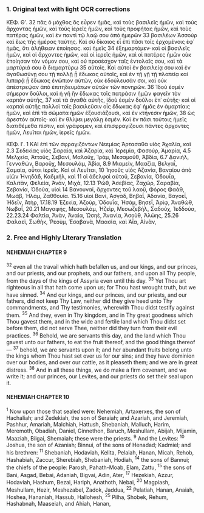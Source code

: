 ### 1. Original text with light OCR corrections

ΚΕΦ. Θʹ.
32 πᾶς ὁ μόχθος ὃς εὗρεν ἡμᾶς, καὶ τοὺς βασιλεῖς ἡμῶν, καὶ τοὺς
ἄρχοντας ἡμῶν, καὶ τοὺς ἱερεῖς ἡμῶν, καὶ τοὺς προφήτας ἡμῶν,
καὶ τοὺς πατέρας ἡμῶν, καὶ ἐν παντὶ τῷ λαῷ σου ἀπὸ ἡμερῶν
33 βασιλέων Ἀσσούρ καὶ ἕως τῆς ἡμέρας ταύτης. Καὶ σὺ δίκαιος εἶ
ἐπὶ πᾶσι τοῖς ἐρχομένοις ἐφ᾽ ἡμᾶς, ὅτι ἀλήθειαν ἐποίησας. καὶ ἡμεῖς
34 ἐξημαρτόμεν· καὶ οἱ βασιλεῖς ἡμῶν, καὶ οἱ ἄρχοντες ἡμῶν, καὶ οἱ
ἱερεῖς ἡμῶν, καὶ οἱ πατέρες ἡμῶν οὐκ ἐποίησαν τὸν νόμον σου, καὶ
οὐ προσέσχον ταῖς ἐντολαῖς σου, καὶ τὰ μαρτύριά σου ἃ διεμαρτύρω
35 αὐτοῖς. Καὶ αὐτοὶ ἐν βασιλείᾳ σου καὶ ἐν ἀγαθωσύνῃ σου τῇ πολλῇ
ᾗ ἔδωκας αὐτοῖς, καὶ ἐν τῇ γῇ τῇ πλατείᾳ καὶ λιπαρᾷ ᾗ ἔδωκας
ἐνώπιον αὐτῶν, οὐκ ἐδούλευσάν σοι, καὶ οὐκ ἀπέστρεψαν ἀπὸ ἐπιτηδευμάτων
αὐτῶν τῶν πονηρῶν.
36 Ἰδοὺ ἐσμὲν σήμερον δοῦλοι, καὶ ἡ γῆ ἣν ἔδωκας τοῖς πατράσιν ἡμῶν
φαγεῖν τὸν καρπὸν αὐτῆς,
37 καὶ τὰ ἀγαθὰ αὐτῆς, ἰδοὺ ἐσμὲν δοῦλοι ἐπ᾽ αὐτῆς· καὶ οἱ καρποὶ
αὐτῆς πολλοὶ τοῖς βασιλεῦσιν οἷς ἔδωκας ἐφ᾽ ἡμᾶς ἐν ἁμαρτίαις
ἡμῶν, καὶ ἐπὶ τὰ σώματα ἡμῶν ἐξουσιάζουσι, καὶ ἐν κτήνεσιν ἡμῶν,
38 ὡς ἀρεστὸν αὐτοῖς· καὶ ἐν θλίψει μεγάλῃ ἐσμέν. Καὶ ἐν πᾶσι
τούτοις ἡμεῖς διατιθέμεθα πίστιν, καὶ γράφομεν, καὶ ἐπισφραγίζουσι
πάντες ἄρχοντες ἡμῶν, Λευῖται ἡμῶν, ἱερεῖς ἡμῶν.

ΚΕΦ. Ιʹ.
1 ΚΑΙ ἐπὶ τῶν σφραγιζόντων Νεεμίας Ἀρτασαθὰ υἱὸς Ἀχαλία, καὶ
2.3 Σεδεκίας υἱὸς Σαραία, καὶ Ἀζαρία, καὶ Ἱερεμία, Φασούρ, Ἀμαρία,
4.5 Μελχεία, Ἀττοῦς, Σεβανί, Μαλοῦχ, Ἱράμ, Μεσαμοῦθ, Ἀβδία,
6.7 Δανιήλ, Γενναθών, Βαροῦχ, Μεσουλάμ, Ἀβία,
8.9 Μιαμείν, Μααζία, Βελγαΐ, Σαμαία, οὗτοι ἱερεῖς. Καὶ οἱ Λευῖται,
10 Ἰησοῦς υἱὸς Ἀζανία, Βαναίου ἀπὸ υἱῶν Ἡνηδὰδ, Καδμιήλ, καὶ
11 οἱ ἀδελφοὶ αὐτοῦ, Σεβανία, Ὀδουΐα, Καλιτὰν, Φελεία, Ἀνάν, Μιχά,
12.13 Ῥώθ, Ἀσεβίας, Ζαχώρ, Σαραβία, Σεβανία, Ὀδοὺα, υἱοὶ
14 Βανουναί, ἄρχοντες τοῦ λαοῦ, Φόρος Φαὰθ, Μωάβ, Ἡλάμ, Ζαθθουία.
15.16 υἱοὶ Βανί, Ἀσγὰδ, Βηβαΐ, Ἀδανία, Βαγοεΐ, Ἡδεΐν, Ἀτὴρ,
17.18.19 Ἑζεκία, Ἀζοὺρ, Ὀδουΐα, Ἡσὰμ, Βησεΐ, Ἀρὶφ, Ἀναθὼθ, Νωβαΐ,
20.21 Μαγαφής, Μεσουλάμ, Ἡζεὶρ, Μεσωζεβήλ, Σαδοὺχ, Ἰεδδοὺα,
22.23.24 Φαλτία, Ἀνὰν, Ἀναία, Ὡσηὲ, Ἀνανία, Ἀσοὺθ, Ἀλὼης,
25.26 Φαλαεὶ, Σωθὴκ, Ῥεοὺμ, Ἑσαβανὰ, Μαασία, καὶ Ἀΐα, Αἰνὰν,

### 2. Free and Highly Literary Translation

#### NEHEMIAH CHAPTER 9

<sup>32</sup> even all the travail which hath befallen us,
and our kings, and our princes, and our priests,
and our prophets, and our fathers,
and upon all Thy people,
from the days of the kings of Assyria
even until this day.
<sup>33</sup> Yet Thou art righteous in all that hath come upon us;
for Thou hast wrought truth, but we have sinned.
<sup>34</sup> And our kings, and our princes, and our priests, and our fathers,
did not keep Thy Law,
neither did they give heed unto Thy commandments,
and Thy testimonies, wherewith Thou didst testify against them.
<sup>35</sup> And they, even in Thy kingdom, and in Thy great goodness
which Thou gavest them,
and in the wide and fertile land
which Thou didst set before them,
did not serve Thee,
neither did they turn from their evil practices.
<sup>36</sup> Behold, we are servants this day,
and the land which Thou gavest unto our fathers,
to eat the fruit thereof, and the good things thereof—
<sup>37</sup> behold, we are servants upon it;
and her abundant fruits belong unto the kings
whom Thou hast set over us for our sins;
and they have dominion over our bodies,
and over our cattle, as it pleaseth them;
and we are in great distress.
<sup>38</sup> And in all these things, we do make a firm covenant,
and we write it;
and our princes, our Levites, and our priests
do set their seal upon it.

#### NEHEMIAH CHAPTER 10

<sup>1</sup> Now upon those that sealed were:
Nehemiah, Artaxerxes, the son of Hachaliah;
and Zedekiah, the son of Seraiah;
and Azariah, and Jeremiah,
Pashhur, Amariah, Malchiah, Hattush, Shebaniah, Malluch, Harim, Meremoth,
Obadiah, Daniel, Ginnethon, Baruch, Meshullam, Abijah, Mijamin, Maaziah, Bilgai, Shemaiah;
these were the priests.
<sup>9</sup> And the Levites:
<sup>10</sup> Joshua, the son of Azaniah;
Binnui, of the sons of Henadad;
Kadmiel; and his brethren:
<sup>11</sup> Shebaniah, Hodaviah, Kelita, Pelaiah, Hanan, Micah, Rehob, Hashabiah, Zaccur, Sherebiah, Shebaniah, Hodiah,
<sup>14</sup> the sons of Bannui;
the chiefs of the people:
Parosh, Pahath-Moab, Elam, Zattu,
<sup>15</sup> the sons of Bani, Asgad, Bebai, Adaniah, Bigvai, Adin, Ater,
<sup>17</sup> Hezekiah, Azzur, Hodaviah, Hashum, Bezai, Hariph, Anathoth, Nebai,
<sup>20</sup> Magpiash, Meshullam, Hezir, Meshezabel, Zadok, Jaddua,
<sup>22</sup> Pelatiah, Hanan, Anaiah, Hoshea, Hananiah, Hassub, Hallohesh,
<sup>25</sup> Pilha, Shobek, Rehum, Hashabnah, Maaseiah, and Ahiah, Hanan,